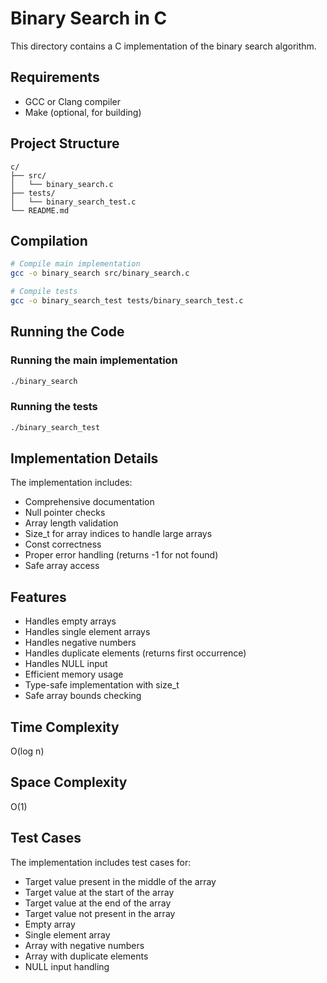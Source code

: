 # Binary Search in C

This directory contains a C implementation of the binary search algorithm.

## Requirements
- GCC or Clang compiler
- Make (optional, for building)

## Project Structure
```
c/
├── src/
│   └── binary_search.c
├── tests/
│   └── binary_search_test.c
└── README.md
```

## Compilation
```bash
# Compile main implementation
gcc -o binary_search src/binary_search.c

# Compile tests
gcc -o binary_search_test tests/binary_search_test.c
```

## Running the Code

### Running the main implementation
```bash
./binary_search
```

### Running the tests
```bash
./binary_search_test
```

## Implementation Details
The implementation includes:
- Comprehensive documentation
- Null pointer checks
- Array length validation
- Size_t for array indices to handle large arrays
- Const correctness
- Proper error handling (returns -1 for not found)
- Safe array access

## Features
- Handles empty arrays
- Handles single element arrays
- Handles negative numbers
- Handles duplicate elements (returns first occurrence)
- Handles NULL input
- Efficient memory usage
- Type-safe implementation with size_t
- Safe array bounds checking

## Time Complexity
O(log n)

## Space Complexity
O(1)

## Test Cases
The implementation includes test cases for:
- Target value present in the middle of the array
- Target value at the start of the array
- Target value at the end of the array
- Target value not present in the array
- Empty array
- Single element array
- Array with negative numbers
- Array with duplicate elements
- NULL input handling
